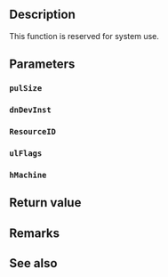 ## Description

This function is reserved for system use.

## Parameters

### `pulSize`

### `dnDevInst`

### `ResourceID`

### `ulFlags`

### `hMachine`

## Return value

## Remarks

## See also